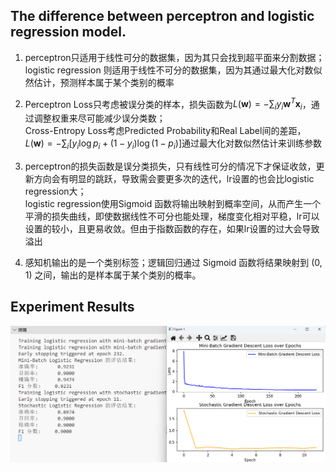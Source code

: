 ## The difference between perceptron and logistic regression model.
1. perceptron只适用于线性可分的数据集，因为其只会找到超平面来分割数据；logistic regression 则适用于线性不可分的数据集，因为其通过最大化对数似然估计，预测样本属于某个类别的概率   
2. Perceptron Loss只考虑被误分类的样本，损失函数为$L(\mathbf{w}) = -\sum_{i} y_i \mathbf{w}^T \mathbf{x}_i$，通过调整权重来尽可能减少误分类数；  
Cross-Entropy Loss考虑Predicted Probability和Real Label间的差距，$L(\mathbf{w}) = -\sum_{i} \left[y_i \log p_i + (1 - y_i) \log (1 - p_i)\right]$通过最大化对数似然估计来训练参数
3. perceptron的损失函数是误分类损失，只有线性可分的情况下才保证收敛，更新方向会有明显的跳跃，导致需会要更多次的迭代，lr设置的也会比logistic regression大；  
logistic regression使用Sigmoid 函数将输出映射到概率空间，从而产生一个平滑的损失曲线，即使数据线性不可分也能处理，梯度变化相对平稳，lr可以设置的较小，且更易收敛。但由于指数函数的存在，如果lr设置的过大会导致溢出

4. 感知机输出的是一个类别标签；逻辑回归通过 Sigmoid 函数将结果映射到 (0, 1) 之间，输出的是样本属于某个类别的概率。


## Experiment Results
<img src="./result.png" alt="Description of image" width="800"/>
